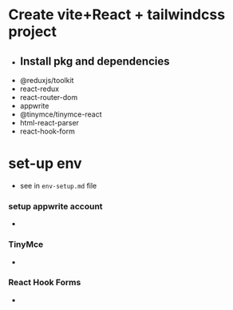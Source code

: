 # Create vite+React + tailwindcss project

- ## Install pkg and dependencies
- @reduxjs/toolkit
- react-redux
- react-router-dom
- appwrite
- @tinymce/tinymce-react
- html-react-parser
- react-hook-form

# set-up env

- see in `env-setup.md` file

### setup appwrite account

-

### TinyMce

-

### React Hook Forms

-

###
